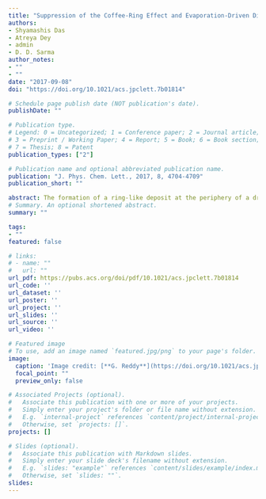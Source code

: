 ```yaml
---
title: "Suppression of the Coffee-Ring Effect and Evaporation-Driven Disorder to Order Transition in Colloidal Droplets"
authors: 
- Shyamashis Das
- Atreya Dey
- admin
- D. D. Sarma
author_notes:
- ""
- ""
date: "2017-09-08"
doi: "https://doi.org/10.1021/acs.jpclett.7b01814"

# Schedule page publish date (NOT publication's date).
publishDate: ""

# Publication type.
# Legend: 0 = Uncategorized; 1 = Conference paper; 2 = Journal article;
# 3 = Preprint / Working Paper; 4 = Report; 5 = Book; 6 = Book section;
# 7 = Thesis; 8 = Patent
publication_types: ["2"]

# Publication name and optional abbreviated publication name.
publication: "J. Phys. Chem. Lett., 2017, 8, 4704-4709"
publication_short: ""

abstract: The formation of a ring-like deposit at the periphery of a drying colloidal droplet is a vexing problem in many applications. We show a complete suppression of such deposits when a droplet of aqueous colloidal suspension, deposited on a glass substrate coated with a thin layer of silicone oil, is evaporated. This coating prevents the periphery of the aqueous droplet from getting pinned to the substrate and helps in suppressing the ring formation. It also decreases the surface area of the droplet, thereby decreasing the evaporation rate. These two factors together, driving the colloidal particles slowly to the center of the droplet, contribute to form an ordered crystallite at the end of the evaporation process. Brownian dynamics simulations performed to study ordering in the aggregate show that the spherical colloidal particles form face-centered cubic structures. Experiments and simulations show that slow rates of droplet evaporation and smaller-sized colloidal particles further lead to high-quality ordered colloidal crystallites.
# Summary. An optional shortened abstract.
summary: ""

tags:
- ""
featured: false

# links:
# - name: ""
#   url: ""
url_pdf: https://pubs.acs.org/doi/pdf/10.1021/acs.jpclett.7b01814
url_code: ''
url_dataset: ''
url_poster: ''
url_project: ''
url_slides: ''
url_source: ''
url_video: ''

# Featured image
# To use, add an image named `featured.jpg/png` to your page's folder. 
image:
  caption: 'Image credit: [**G. Reddy**](https://doi.org/10.1021/acs.jpclett.7b01814)'
  focal_point: ""
  preview_only: false

# Associated Projects (optional).
#   Associate this publication with one or more of your projects.
#   Simply enter your project's folder or file name without extension.
#   E.g. `internal-project` references `content/project/internal-project/index.md`.
#   Otherwise, set `projects: []`.
projects: []

# Slides (optional).
#   Associate this publication with Markdown slides.
#   Simply enter your slide deck's filename without extension.
#   E.g. `slides: "example"` references `content/slides/example/index.md`.
#   Otherwise, set `slides: ""`.
slides:
---
```

